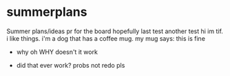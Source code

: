 # summerplans
Summer plans/ideas
pr for the board
hopefully last test
another test
hi im tif. i like things.
i'm a dog that has a coffee mug.
my mug says: this is fine
 - why oh WHY doesn't it work

- did that ever work? probs not
redo pls
